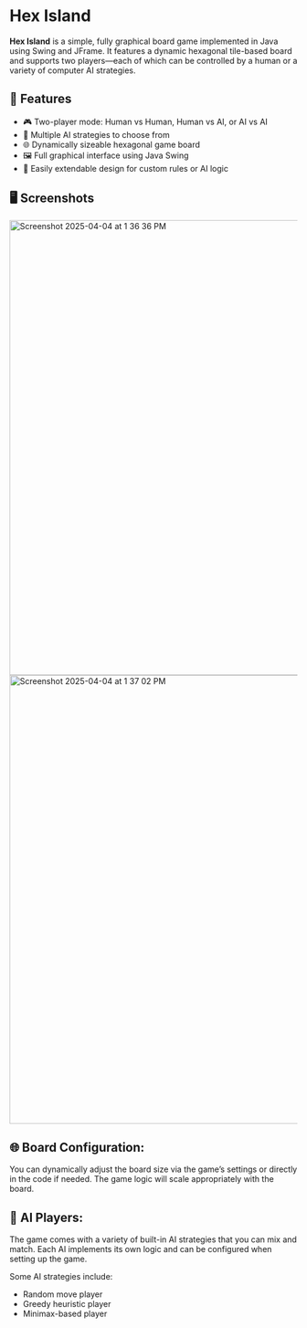 # Hex Island

**Hex Island** is a simple, fully graphical board game implemented in Java using Swing and JFrame. It features a dynamic hexagonal tile-based board and supports two players—each of which can be controlled by a human or a variety of computer AI strategies.

## 🧩 Features

- 🎮 Two-player mode: Human vs Human, Human vs AI, or AI vs AI
- 🧠 Multiple AI strategies to choose from
- 🌐 Dynamically sizeable hexagonal game board
- 🖼️ Full graphical interface using Java Swing
- 🔄 Easily extendable design for custom rules or AI logic

## 🖥️ Screenshots
<img width="797" alt="Screenshot 2025-04-04 at 1 36 36 PM" src="https://github.com/user-attachments/assets/13efbb3d-3367-4315-942a-44523b3e8006" />

<img width="786" alt="Screenshot 2025-04-04 at 1 37 02 PM" src="https://github.com/user-attachments/assets/d94ae545-23b5-4aac-8dca-dd28feb0b2e0" />

## 🌐 Board Configuration:
You can dynamically adjust the board size via the game’s settings or directly in the code if needed. The game logic will scale appropriately with the board.

## 🧠 AI Players:
The game comes with a variety of built-in AI strategies that you can mix and match. Each AI implements its own logic and can be configured when setting up the game.

Some AI strategies include:
- Random move player
- Greedy heuristic player
- Minimax-based player
